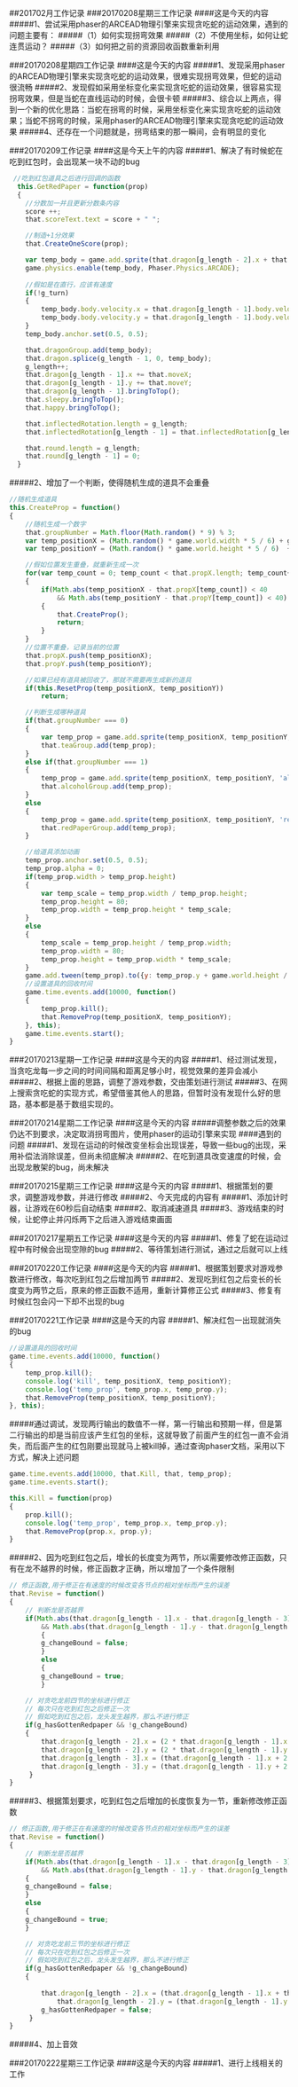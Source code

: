 ##201702月工作记录
###20170208星期三工作记录
####这是今天的内容
#####1、尝试采用phaser的ARCEAD物理引擎来实现贪吃蛇的运动效果，遇到的问题主要有：
#####（1）如何实现拐弯效果
#####（2）不使用坐标，如何让蛇连贯运动？
#####（3）如何把之前的资源回收函数重新利用

###20170208星期四工作记录
####这是今天的内容
#####1、发现采用phaser的ARCEAD物理引擎来实现贪吃蛇的运动效果，很难实现拐弯效果，但蛇的运动很流畅
#####2、发现假如采用坐标变化来实现贪吃蛇的运动效果，很容易实现拐弯效果，但是当蛇在直线运动的时候，会很卡顿
#####3、综合以上两点，得到一个新的优化思路：当蛇在拐弯的时候，采用坐标变化来实现贪吃蛇的运动效果；当蛇不拐弯的时候，采用phaser的ARCEAD物理引擎来实现贪吃蛇的运动效果
#####4、还存在一个问题就是，拐弯结束的那一瞬间，会有明显的变化

###20170209工作记录
####这是今天上午的内容
#####1、解决了有时候蛇在吃到红包时，会出现某一块不动的bug
```javascript
 //吃到红包道具之后进行回调的函数
  this.GetRedPaper = function(prop)
  {
  	//分数加一并且更新分数条内容
  	score ++;
  	that.scoreText.text = score + " ";

  	//制造+1分效果
  	that.CreateOneScore(prop);

	var temp_body = game.add.sprite(that.dragon[g_length - 2].x + that.moveX, that.dragon[g_length - 2].y + that.moveY, 'body');
	game.physics.enable(temp_body, Phaser.Physics.ARCADE);
	
	//假如是在直行，应该有速度
	if(!g_turn)
	{
		temp_body.body.velocity.x = that.dragon[g_length - 1].body.velocity.x;
		temp_body.body.velocity.y = that.dragon[g_length - 1].body.velocity.y;
	}
  	temp_body.anchor.set(0.5, 0.5);

  	that.dragonGroup.add(temp_body);
  	that.dragon.splice(g_length - 1, 0, temp_body);
  	g_length++;
  	that.dragon[g_length - 1].x += that.moveX;
  	that.dragon[g_length - 1].y += that.moveY;
  	that.dragon[g_length - 1].bringToTop();
  	that.sleepy.bringToTop();
  	that.happy.bringToTop();

  	that.inflectedRotation.length = g_length;
  	that.inflectedRotation[g_length - 1] = that.inflectedRotation[g_length - 2];

  	that.round.length = g_length;
  	that.round[g_length - 1] = 0;
  }
```
#####2、增加了一个判断，使得随机生成的道具不会重叠
```javascript
//随机生成道具
this.CreateProp = function()
{
	//随机生成一个数字
	that.groupNumber = Math.floor(Math.random() * 9) % 3;
	var temp_positionX = (Math.random() * game.world.width * 5 / 6) + game.world.width / 12;
	var temp_positionY = (Math.random() * game.world.height * 5 / 6)  + game.world.height / 12 - game.world.height / 6;

	//假如位置发生重叠，就重新生成一次
	for(var temp_count = 0; temp_count < that.propX.length; temp_count++)
	{
		if(Math.abs(temp_positionX - that.propX[temp_count]) < 40 
			&& Math.abs(temp_positionY - that.propY[temp_count]) < 40)
		{
			that.CreateProp();
			return;
		}
	}
	//位置不重叠，记录当前的位置
	that.propX.push(temp_positionX);
	that.propY.push(temp_positionY);

	//如果已经有道具被回收了，那就不需要再生成新的道具
	if(this.ResetProp(temp_positionX, temp_positionY))
		return;

	//判断生成哪种道具
	if(that.groupNumber === 0)
	{
		var temp_prop = game.add.sprite(temp_positionX, temp_positionY, 'tea');
		that.teaGroup.add(temp_prop);
	}
	else if(that.groupNumber === 1)
	{
		temp_prop = game.add.sprite(temp_positionX, temp_positionY, 'alcohol');
		that.alcoholGroup.add(temp_prop);
	}
	else
	{
		temp_prop = game.add.sprite(temp_positionX, temp_positionY, 'redPaper', that.redPaperGroup);
		that.redPaperGroup.add(temp_prop);
	}

	//给道具添加动画
	temp_prop.anchor.set(0.5, 0.5);
	temp_prop.alpha = 0;
	if(temp_prop.width > temp_prop.height)
	{
		var temp_scale = temp_prop.width / temp_prop.height;
		temp_prop.height = 80;
		temp_prop.width = temp_prop.height * temp_scale;
	}
	else
	{
		temp_scale = temp_prop.height / temp_prop.width;
		temp_prop.width = 80;
		temp_prop.height = temp_prop.width * temp_scale;
	}
	game.add.tween(temp_prop).to({y: temp_prop.y + game.world.height / 6, alpha: 1}, 2000, Phaser.Easing.Bounce.Out,true, 0, 0, false);
	//设置道具的回收时间
	game.time.events.add(10000, function()
	{
		temp_prop.kill();
		that.RemoveProp(temp_positionX, temp_positionY);
	}, this);
	game.time.events.start();
}
```
###20170213星期一工作记录
####这是今天的内容
#####1、经过测试发现，当贪吃龙每一步之间的时间间隔和距离足够小时，视觉效果的差异会减小
#####2、根据上面的思路，调整了游戏参数，交由策划进行测试
#####3、在网上搜索贪吃蛇的实现方式，希望借鉴其他人的思路，但暂时没有发现什么好的思路，基本都是基于数组实现的。

###20170214星期二工作记录
####这是今天的内容
#####调整参数之后的效果仍达不到要求，决定取消拐弯图片，使用phaser的运动引擎来实现
####遇到的问题
#####1、发现在运动的时候改变坐标会出现误差，导致一些bug的出现，采用补偿法消除误差，但尚未彻底解决
#####2、在吃到道具改变速度的时候，会出现龙散架的bug，尚未解决

###20170215星期三工作记录
####这是今天的内容
#####1、根据策划的要求，调整游戏参数，并进行修改
#####2、今天完成的内容有
#####1、添加计时器，让游戏在60秒后自动结束
#####2、取消减速道具
#####3、游戏结束的时候，让蛇停止并闪烁两下之后进入游戏结束画面

###20170217星期五工作记录
####这是今天的内容
#####1、修复了蛇在运动过程中有时候会出现空隙的bug
#####2、等待策划进行测试，通过之后就可以上线

###20170220工作记录
####这是今天的内容
#####1、根据策划要求对游戏参数进行修改，每次吃到红包之后增加两节
#####2、发现吃到红包之后变长的长度变为两节之后，原来的修正函数不适用，重新计算修正公式
#####3、修复有时候红包会闪一下却不出现的bug

###20170221工作记录
####这是今天的内容
#####1、解决红包一出现就消失的bug
```javascript
//设置道具的回收时间
game.time.events.add(10000, function()
{
	temp_prop.kill();
	console.log('kill', temp_positionX, temp_positionY);
	console.log('temp_prop', temp_prop.x, temp_prop.y);
	that.RemoveProp(temp_positionX, temp_positionY);
}, this);
```
#####通过调试，发现两行输出的数值不一样，第一行输出和预期一样，但是第二行输出的却是当前应该产生红包的坐标，这就导致了前面产生的红包一直不会消失，而后面产生的红包刚要出现就马上被kill掉，通过查询phaser文档，采用以下方式，解决上述问题
```javascript
game.time.events.add(10000, that.Kill, that, temp_prop);
game.time.events.start();
```
```javascript
this.Kill = function(prop)
{
	prop.kill();
	console.log('temp_prop', temp_prop.x, temp_prop.y);
	that.RemoveProp(prop.x, prop.y);
}
```
#####2、因为吃到红包之后，增长的长度变为两节，所以需要修改修正函数，只有在龙不越界的时候，修正函数才正确，所以增加了一个条件限制
```javascript
// 修正函数,用于修正在有速度的时候改变各节点的相对坐标而产生的误差
that.Revise = function()
{
	// 判断龙是否越界
	if(Math.abs(that.dragon[g_length - 1].x - that.dragon[g_length - 3].x) <= 3*that.dragon[1].width 
		&& Math.abs(that.dragon[g_length - 1].y - that.dragon[g_length - 3].y) <= 3*that.dragon[1].height)
		{
		g_changeBound = false;
		}
		else
		{
		g_changeBound = true;
		}

	// 对贪吃龙前四节的坐标进行修正
	// 每次只在吃到红包之后修正一次
	// 假如吃到红包之后，龙头发生越界，那么不进行修正
	if(g_hasGottenRedpaper && !g_changeBound)
	{
	 	that.dragon[g_length - 2].x = (2 * that.dragon[g_length - 1].x + that.dragon[g_length - 4].x) / 3;
	 	that.dragon[g_length - 2].y = (2 * that.dragon[g_length - 1].y + that.dragon[g_length - 4].y) / 3;
	 	that.dragon[g_length - 3].x = (that.dragon[g_length - 1].x + 2 * that.dragon[g_length - 4].x) / 3;
	 	that.dragon[g_length - 3].y = (that.dragon[g_length - 1].y + 2 * that.dragon[g_length - 4].y) / 3;
	 }
}
```
#####3、根据策划要求，吃到红包之后增加的长度恢复为一节，重新修改修正函数
```javascript
// 修正函数,用于修正在有速度的时候改变各节点的相对坐标而产生的误差
that.Revise = function()
{
	// 判断龙是否越界
	if(Math.abs(that.dragon[g_length - 1].x - that.dragon[g_length - 3].x) <= 3*that.dragon[1].width 
		&& Math.abs(that.dragon[g_length - 1].y - that.dragon[g_length - 3].y) <= 3*that.dragon[1].height)
	{
	g_changeBound = false;
	}
	else
	{
	g_changeBound = true;
	}

	// 对贪吃龙前三节的坐标进行修正
	// 每次只在吃到红包之后修正一次
	// 假如吃到红包之后，龙头发生越界，那么不进行修正
	if(g_hasGottenRedpaper && !g_changeBound)
	{
 	
	 	that.dragon[g_length - 2].x = (that.dragon[g_length - 1].x + that.dragon[g_length - 3].x) / 2;
			that.dragon[g_length - 2].y = (that.dragon[g_length - 1].y + that.dragon[g_length - 3].y) / 2;
	 	g_hasGottenRedpaper = false;
	 }
}
```
#####4、加上音效

###20170222星期三工作记录
####这是今天的内容
#####1、进行上线相关的工作